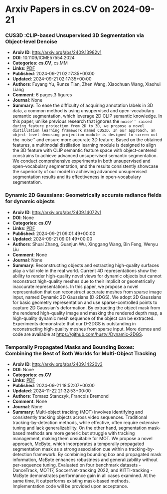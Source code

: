 # Arxiv Papers in cs.CV on 2024-09-21
### CUS3D :CLIP-based Unsupervised 3D Segmentation via Object-level Denoise
- **Arxiv ID**: http://arxiv.org/abs/2409.13982v1
- **DOI**: 10.1109/ICME57554.2024
- **Categories**: **cs.CV**, cs.MM
- **Links**: [PDF](http://arxiv.org/pdf/2409.13982v1)
- **Published**: 2024-09-21 02:17:35+00:00
- **Updated**: 2024-09-21 02:17:35+00:00
- **Authors**: Fuyang Yu, Runze Tian, Zhen Wang, Xiaochuan Wang, Xiaohui Liang
- **Comment**: 6 pages,3 figures
- **Journal**: None
- **Summary**: To ease the difficulty of acquiring annotation labels in 3D data, a common method is using unsupervised and open-vocabulary semantic segmentation, which leverage 2D CLIP semantic knowledge. In this paper, unlike previous research that ignores the ``noise'' raised during feature projection from 2D to 3D, we propose a novel distillation learning framework named CUS3D. In our approach, an object-level denosing projection module is designed to screen out the ``noise'' and ensure more accurate 3D feature. Based on the obtained features, a multimodal distillation learning module is designed to align the 3D feature with CLIP semantic feature space with object-centered constrains to achieve advanced unsupervised semantic segmentation. We conduct comprehensive experiments in both unsupervised and open-vocabulary segmentation, and the results consistently showcase the superiority of our model in achieving advanced unsupervised segmentation results and its effectiveness in open-vocabulary segmentation.



### Dynamic 2D Gaussians: Geometrically accurate radiance fields for dynamic objects
- **Arxiv ID**: http://arxiv.org/abs/2409.14072v1
- **DOI**: None
- **Categories**: **cs.CV**
- **Links**: [PDF](http://arxiv.org/pdf/2409.14072v1)
- **Published**: 2024-09-21 09:01:49+00:00
- **Updated**: 2024-09-21 09:01:49+00:00
- **Authors**: Shuai Zhang, Guanjun Wu, Xinggang Wang, Bin Feng, Wenyu Liu
- **Comment**: None
- **Journal**: None
- **Summary**: Reconstructing objects and extracting high-quality surfaces play a vital role in the real world. Current 4D representations show the ability to render high-quality novel views for dynamic objects but cannot reconstruct high-quality meshes due to their implicit or geometrically inaccurate representations. In this paper, we propose a novel representation that can reconstruct accurate meshes from sparse image input, named Dynamic 2D Gaussians (D-2DGS). We adopt 2D Gaussians for basic geometry representation and use sparse-controlled points to capture 2D Gaussian's deformation. By extracting the object mask from the rendered high-quality image and masking the rendered depth map, a high-quality dynamic mesh sequence of the object can be extracted. Experiments demonstrate that our D-2DGS is outstanding in reconstructing high-quality meshes from sparse input. More demos and code are available at https://github.com/hustvl/Dynamic-2DGS.



### Temporally Propagated Masks and Bounding Boxes: Combining the Best of Both Worlds for Multi-Object Tracking
- **Arxiv ID**: http://arxiv.org/abs/2409.14220v3
- **DOI**: None
- **Categories**: **cs.CV**
- **Links**: [PDF](http://arxiv.org/pdf/2409.14220v3)
- **Published**: 2024-09-21 18:52:07+00:00
- **Updated**: 2024-11-22 21:32:53+00:00
- **Authors**: Tomasz Stanczyk, Francois Bremond
- **Comment**: None
- **Journal**: None
- **Summary**: Multi-object tracking (MOT) involves identifying and consistently tracking objects across video sequences. Traditional tracking-by-detection methods, while effective, often require extensive tuning and lack generalizability. On the other hand, segmentation mask-based methods are more generic but struggle with tracking management, making them unsuitable for MOT. We propose a novel approach, McByte, which incorporates a temporally propagated segmentation mask as a strong association cue within a tracking-by-detection framework. By combining bounding box and propagated mask information, McByte enhances robustness and generalizability without per-sequence tuning. Evaluated on four benchmark datasets - DanceTrack, MOT17, SoccerNet-tracking 2022, and KITTI-tracking - McByte demonstrates performance gain in all cases examined. At the same time, it outperforms existing mask-based methods. Implementation code will be provided upon acceptance.



